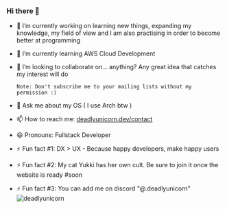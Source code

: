 ### Hi there 🦄 

- 🔭 I’m currently working on learning new things, expanding my knowledge, my field of view and I am also practising in order to become better at programming
- 🌱 I’m currently learning AWS Cloud Development 
- 👯 I’m looking to collaborate on... anything? Any great idea that catches my interest will do
  
      Note: Don't subscribe me to your mailing lists without my permission :) 
- 💬 Ask me about my OS ( I use Arch btw )
- 📫 How to reach me: [deadlyunicorn.dev/contact](https://www.deadlyunicorn.dev/contact)
- 😄 Pronouns: Fullstack Developer
- ⚡ Fun fact #1: DX > UX - Because happy developers, make happy users
- ⚡ Fun fact #2: My cat Yukki has her own cult. Be sure to join it once the website is ready #soon
- ⚡ Fun fact #3: You can add me on discord "@.deadlyunicorn"
![deadlyunicorn](https://deadlyunicorn.s3.eu-central-1.amazonaws.com/landing-page/assets/deadlyunicorn_github_emote.webp)
